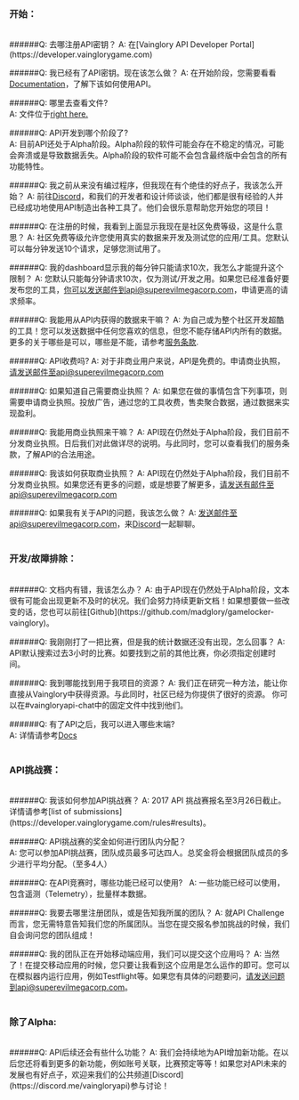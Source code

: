 ### 开始： 
<br>
######Q: 去哪注册API密钥？
A: 在[Vainglory API Developer Portal](https://developer.vainglorygame.com)

######Q: 我已经有了API密钥。现在该怎么做？ 
A: 在开始阶段，您需要看看[Documentation](https://developer.vainglorygame.com/docs)，了解下该如何使用API。

######Q: 哪里去查看文件?  
A: 文件位于[right here.](https://developer.vainglorygame.com/docs)

######Q: API开发到哪个阶段了?  
A: 目前API还处于Alpha阶段。Alpha阶段的软件可能会存在不稳定的情况，可能会奔溃或是导致数据丢失。Alpha阶段的软件可能不会包含最终版中会包含的所有功能特性。

######Q: 我之前从来没有编过程序，但我现在有个绝佳的好点子，我该怎么开始？ 
A: 前往[Discord](https://discord.me/vaingloryapi)，和我们的开发者和设计师谈谈，他们都是很有经验的人并已经成功地使用API制造出各种工具了。他们会很乐意帮助您开始您的项目！

######Q: 在注册的时候，我看到上面显示我现在是社区免费等级，这是什么意思？
A: 社区免费等级允许您使用真实的数据来开发及测试您的应用/工具。您默认可以每分钟发送10个请求，足够您测试用了。

######Q: 我的dashboard显示我的每分钟只能请求10次，我怎么才能提升这个限制？ 
A: 您默认只能每分钟请求10次，仅为测试/开发之用。如果您已经准备好要发布您的工具，你可以发送邮件到api@superevilmegacorp.com，申请更高的请求频率。

######Q: 我能用从API内获得的数据来干嘛？
A: 为自己或为整个社区开发超酷的工具！您可以发送数据中任何您喜欢的信息，但您不能存储API内所有的数据。更多的关于哪些是可以，哪些是不能，请参考[服务条款](https://developer.vainglorygame.com/terms-of-service).

######Q: API收费吗?
A: 对于非商业用户来说，API是免费的。申请商业执照，请发送邮件至api@superevilmegacorp.com

######Q: 如果知道自己需要商业执照？
A: 如果您在做的事情包含下列事项，则需要申请商业执照。投放广告，通过您的工具收费，售卖聚合数据，通过数据来实现盈利。

######Q: 我能用商业执照来干嘛？
A: API现在仍然处于Alpha阶段，我们目前不分发商业执照。日后我们对此做详尽的说明。与此同时，您可以查看我们的服务条款，了解API的合法用途。

######Q: 我该如何获取商业执照？
A: API现在仍然处于Alpha阶段，我们目前不分发商业执照。如果您还有更多的问题，或是想要了解更多，请发送有邮件至api@superevilmegacorp.com

######Q: 如果我有关于API的问题，我该怎么做？
A: 发送邮件至api@superevilmegacorp.com，来[Discord](https://discord.me/vaingloryapi)一起聊聊。   
<br>
### 开发/故障排除：  
<br>
######Q: 文档内有错，我该怎么办？
A: 由于API现在仍然处于Alpha阶段，文本很有可能会出现更新不及时的状况。我们会努力持续更新文档！如果想要做一些改变的话，您也可以前往[Github](https://github.com/madglory/gamelocker-vainglory)。 

######Q: 我刚刚打了一把比赛，但是我的统计数据还没有出现，怎么回事？
A: API默认搜索过去3小时的比赛。如要找到之前的其他比赛，你必须指定创建时间。

######Q: 我到哪能找到用于我项目的资源？
A: 我们正在研究一种方法，能让你直接从Vainglory中获得资源。与此同时，社区已经为你提供了很好的资源。 你可以在#vaingloryapi-chat中的固定文件中找到他们。

######Q: 有了API之后，我可以进入哪些末端?  
A: 详情请参考[Docs](https://developer.vainglorygame.com/docs)  
<br>
### API挑战赛：  
<br>
######Q: 我该如何参加API挑战赛？  
A: 2017 API 挑战赛报名至3月26日截止。详情请参考[list of submissions](https://developer.vainglorygame.com/rules#results)。

######Q: API挑战赛的奖金如何进行团队内分配？   
A: 您可以参加API挑战赛，团队成员最多可达四人。总奖金将会根据团队成员的多少进行平均分配。（至多4人）

######Q: 在API竞赛时，哪些功能已经可以使用?  
A: 一些功能已经可以使用，包含遥测（Telemetry），批量样本数据。

######Q:  我要去哪里注册团队，或是告知我所属的团队？
A: 就API Challenge而言，您无需特意告知我们您的所属团队。当您在提交报名参加挑战的时候，我们自会询问您的团队组成！

######Q:  我的团队正在开始移动端应用，我们可以提交这个应用吗？ 
A:  当然了！在提交移动应用的时候，您只要让我看到这个应用是怎么运作的即可。您可以在模拟器内运行应用，例如Testflight等。如果您有具体的问题要问，请发送问题到api@superevilmegacorp.com。  
<br>
### 除了Alpha:
<br>
######Q:  API后续还会有些什么功能？  
A:  我们会持续地为API增加新功能。在以后您还将看到更多的新功能，例如账号关联，比赛预定等等！如果您对API未来的发展也有好点子，欢迎来我们的公共频道[Discord](https://discord.me/vaingloryapi)参与讨论！ 

